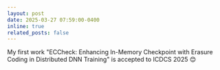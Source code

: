 ```yaml
---
layout: post
date: 2025-03-27 07:59:00-0400
inline: true
related_posts: false
---
```


My first work "ECCheck: Enhancing In-Memory Checkpoint with Erasure Coding in Distributed DNN Training" is accepted to ICDCS 2025 😊
